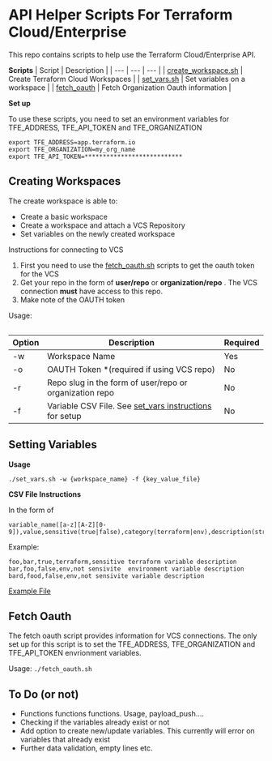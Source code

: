 # API Helper Scripts For Terraform Cloud/Enterprise

This repo contains scripts to help use the Terraform Cloud/Enterprise API.

**Scripts**
| Script | Description |
| --- | --- | --- |
| [create_workspace.sh](#creating-workspaces) | Create Terraform Cloud Workspaces |
| [set_vars.sh](#setting-variables)  | Set variables on a workspace |
| [fetch_oauth](#fetch-oauth) | Fetch Organization Oauth information |

**Set up**

To use these scripts, you need to set an environment variables for TFE_ADDRESS, TFE_API_TOKEN and TFE_ORGANIZATION

```
export TFE_ADDRESS=app.terraform.io
export TFE_ORGANIZATION=my_org_name
export TFE_API_TOKEN=***************************
```

## <a name="createws"></a>Creating Workspaces

The create workspace is able to:

* Create a basic workspace 
* Create a workspace and attach a VCS Repository
* Set variables on the newly created workspace

Instructions for connecting to VCS
1. First you need to use the [fetch_oauth.sh](#fetchoauth) scripts to get the oauth token for the VCS 
2. Get your repo in the form of **user/repo** or **organization/repo** . The VCS connection **must** have access to this repo. 
3. Make note of the OAUTH token

Usage:
```create_workspace -w {workspace_name} [-o {OAUTH_TOKEN} -r {repo} -f {variable_csv_file}]
```
| Option | Description | Required |
| --- | --- | --- |
| -w | Workspace Name | Yes |
| -o | OAUTH Token *(required if using VCS repo)| No |
| -r | Repo slug in the form of user/repo or organization repo | No |
| -f | Variable CSV File. See [set_vars instructions](#setvars) for setup | No

## <a name="setvars"></a>Setting Variables 

**Usage**

`./set_vars.sh -w {workspace_name} -f {key_value_file}`


**CSV File Instructions**

In the form of 
```
variable_name([a-z][A-Z][0-9]),value,sensitive(true|false),category(terraform|env),description(string)
```
Example: 
```
foo,bar,true,terraform,sensitive terraform variable description
bar,foo,false,env,not sensivite  environment variable description
bard,food,false,env,not sensivite variable description
```

[Example File](kv_sample.txt)

## <a name=fetchoauth></a> Fetch Oauth

The fetch oauth script provides information for VCS connections. The only set up for this script is to set the TFE_ADDRESS, TFE_ORGANIZATION and TFE_API_TOKEN envrionment variables.

Usage:
```./fetch_oauth.sh```

## To Do (or not)
- Functions functions functions. Usage, payload_push....
- Checking if the variables already exist or not
- Add option to create new/update variables. This currently will error on variables that already exist
- Further data validation, empty lines etc.

